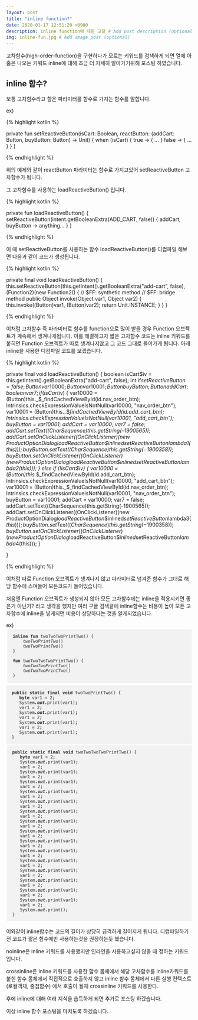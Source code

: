 ```yaml
---
layout: post
title: "inline function?"
date: 2020-01-17 12:51:20 +0900
description: inline function에 대한 고찰 # Add post description (optional)
img: inline-fun.jpg # Add image post (optional)
---
```


고차함수(high-order-function)을 구현하다가 모르는 키워드를 검색하게 되면 열에 아홉은 나오는 키워드 inline에 대해 조금 더 자세히 알아가기위해 포스팅 하였습니다.

## inline 함수?

보통 고차함수라고 함은 파라미터를 함수로 가지는 함수를 말합니다.

ex)

{% highlight kotlin %}

private fun setReactiveButton(isCart: Boolean, reactButton: (addCart: Button, buyButton: Button) -> Unit) {
when (isCart) {
true -> {
...
}
false -> {
...
}
}
}

{% endhighlight %}


위의 예제와 같이 reactButton 파라미터는 함수로 가지고있어 setReactiveButton 고차함수가 됩니다.

그 고차함수를 사용하는 loadReactiveButton() 입니다.


{% highlight kotlin %}

private fun loadReactiveButton() {
setReactiveButton(intent.getBooleanExtra(ADD_CART, false)) { addCart, buyButton ->
anything...
}
}

{% endhighlight %}

이 때 setReactiveButton를 사용하는 함수 loadReactiveButton()를 디컴파일 해보면 다음과 같이 코드가 생성됩니다.

{% highlight kotlin %}

private final void loadReactiveButton() {
this.setReactiveButton(this.getIntent().getBooleanExtra("add-cart", false), (Function2)(new Function2() {
// $FF: synthetic method
         // $FF: bridge method
public Object invoke(Object var1, Object var2) {
this.invoke((Button)var1, (Button)var2);
return Unit.INSTANCE;
}
}
}

{% endhighlight %}

이처럼 고차함수 즉 파라미터로 함수를 function으로 많이 받을 경우 Function 오브젝트가 계속해서 생겨나게됩니다.
이를 해결하고자 짧은 고차함수 코드는 inline 키워드를 붙히면 Function 오브젝트가 따로 생겨나지않고 그 코드 그대로 들어가게 됩니다.
아래 inline을 사용한 디컴파일 코드를 보겠습니다.


{% highlight kotlin %}

private final void loadReactiveButton() {
boolean isCart$iv = this.getIntent().getBooleanExtra("add-cart", false);
      int $i$f$setReactiveButton = false;
Button var10000;
Button var10001;
Button buyButton;
Button addCart;
boolean var7;
if (isCart$iv) {
         var10000 = (Button)this._$_findCachedViewById(id.nav_order_btn);
Intrinsics.checkExpressionValueIsNotNull(var10000, "nav_order_btn");
var10001 = (Button)this._$_findCachedViewById(id.add_cart_btn);
         Intrinsics.checkExpressionValueIsNotNull(var10001, "add_cart_btn");
         buyButton = var10001;
         addCart = var10000;
         var7 = false;
         addCart.setText((CharSequence)this.getString(-1900565));
         addCart.setOnClickListener((OnClickListener)(new ProductOptionDialog$loadReactiveButton\$$inlined$setReactiveButton$lambda$1(this)));
buyButton.setText((CharSequence)this.getString(-1900358));
buyButton.setOnClickListener((OnClickListener)(new ProductOptionDialog$loadReactiveButton$$inlined$setReactiveButton$lambda$2(this)));
} else if (!isCart$iv) {
         var10000 = (Button)this._$_findCachedViewById(id.add_cart_btn);
Intrinsics.checkExpressionValueIsNotNull(var10000, "add_cart_btn");
var10001 = (Button)this._$_findCachedViewById(id.nav_order_btn);
         Intrinsics.checkExpressionValueIsNotNull(var10001, "nav_order_btn");
         buyButton = var10001;
         addCart = var10000;
         var7 = false;
         addCart.setText((CharSequence)this.getString(-1900565));
         addCart.setOnClickListener((OnClickListener)(new ProductOptionDialog$loadReactiveButton\$$inlined$setReactiveButton$lambda$3(this)));
buyButton.setText((CharSequence)this.getString(-1900358));
buyButton.setOnClickListener((OnClickListener)(new ProductOptionDialog$loadReactiveButton$$inlined$setReactiveButton$lambda$4(this)));
}

}


{% endhighlight %}

이처럼 따로 Function 오브젝트가 생겨나지 않고 파라미터로 넘겨준 함수가 그대로 해당 함수에 스며들어 모든코드가 들어있습니다.

처음엔 Function 오브젝트가 생성되지 않아 모든 고차함수에는 inline을 적용시키면 좋은거 아닌가? 라고 생각을 했지만 여러 구글 검색끝에 inline함수는 비용이 높아 모든 고차함수에 inline을 넣게되면 비용이 상당하다는 것을 알게되었습니다.

ex)
![인라인함수1](../assets/img/inline-fun-first.png)
![인라인함수2](../assets/img/inline-fun-second.png)
![인라인함수3](../assets/img/inline-fun-third.png)

이와같이 inline함수는 코드의 길이가 상당히 급격하게 길어지게 됩니다. 디컴파일하기 전 코드가 짧은 함수에만 사용하는것을 권장하는듯 했습니다.

noinline은 inline 키워드를 사용했지만 인라인을 사용하고싶지 않을 때 정하는 키워드입니다.

crossinline은 inline 키워드를 사용한 함수 몸체에서 해당 고차함수를 inline카워드를 붙힌 함수 몸체에서 직접적으로 호출하지 않고 inline 함수 몸체에서 다른 실행 컨텍스트(로컬객체, 중첩함수) 에서 호출이 될때 crossinline 키워드를 사용한다.


후에 inline에 대해 여러 지식을 습득하게 되면 추가로 포스팅 하겠습니다.

이상 inline 함수 포스팅을 마치도록 하겠습니다.
